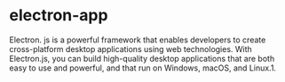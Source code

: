 # electron-app
Electron. js is a powerful framework that enables developers to create cross-platform desktop applications using web technologies. With Electron.js, you can build high-quality desktop applications that are both easy to use and powerful, and that run on Windows, macOS, and Linux.1.
